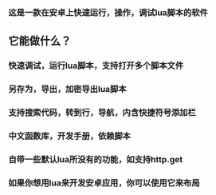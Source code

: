 ### 这是一款在安卓上快速运行，操作，调试lua脚本的软件

## 它能做什么？

### 快速调试，运行lua脚本，支持打开多个脚本文件

### 另存为，导出，加密导出lua脚本

### 支持搜索代码，转到行，导航，内含快捷符号添加栏

### 中文函数库，开发手册，依赖脚本

### 自带一些默认lua所没有的功能，如支持http.get

### 如果你想用lua来开发安卓应用，你可以使用它来布局
